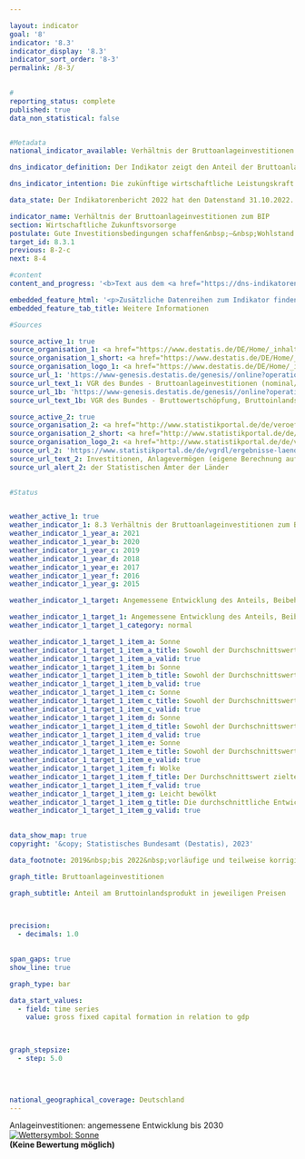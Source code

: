 ```yaml
---

layout: indicator        
goal: '8'        
indicator: '8.3'        
indicator_display: '8.3'        
indicator_sort_order: '8-3'        
permalink: /8-3/        
        

#
reporting_status: complete        
published: true        
data_non_statistical: false        


#Metadata        
national_indicator_available: Verhältnis der Bruttoanlageinvestitionen zum BIP        

dns_indicator_definition: Der Indikator zeigt den Anteil der Bruttoanlageinvestitionen am nominalen Bruttoinlandsprodukt, das heißt in jeweiligen Preisen. Dieser Anteil wird auch als Investitionsquote bezeichnet. Die Bruttoanlageinvestitionen umfassen den Zugang (also den Erwerb abzüglich der Veräußerungen ohne Berücksichtigung von Abschreibungen) von Anlagegütern durch gebietsansässige Wirtschaftseinheiten. Anlagegüter sind produzierte Vermögensgüter, die im Produktionsprozess wiederholt oder kontinuierlich länger als ein Jahr eingesetzt werden sollen. Hierzu zählen Bauten (Wohnbauten, Nichtwohnbauten), Ausrüstungen (Maschinen, Fahrzeuge, Geräte einschließlich militärische Waffensysteme) und sonstige Anlagen (Nutztiere und &#8209;pflanzungen sowie geistiges Eigentum, wie Investitionen in Forschung und Entwicklung, Software und Datenbanken, Urheberrechte und Suchbohrungen). Eingeschlossen sind auch wesentliche Verbesserungen an vorhandenem Anlagevermögen.        

dns_indicator_intention: Die zukünftige wirtschaftliche Leistungskraft und die Wettbewerbsfähigkeit einer Volkswirtschaft hängen entscheidend von den Investitionen der Unternehmen und des Staates ab. Daher ist das Ziel der Bundesregierung eine angemessene Entwicklung des Anteils der Bruttoanlageinvestitionen am Bruttoinlandsprodukt (<abbr title="Bruttoinlandsprodukt" tabindex="0">BIP</abbr>).        

data_state: Der Indikatorenbericht 2022 hat den Datenstand 31.10.2022. Die Daten auf dieser Plattform werden regelmäßig aktualisiert, sodass online aktuellere Daten verfügbar sein können als im <a href="https://dns-indikatoren.de/publications_reports/">Indikatorenbericht 2022</a> veröffentlicht.        

indicator_name: Verhältnis der Bruttoanlageinvestitionen zum BIP        
section: Wirtschaftliche Zukunftsvorsorge        
postulate: Gute Investitionsbedingungen schaffen&nbsp;–&nbsp;Wohlstand dauerhaft erhalten        
target_id: 8.3.1        
previous: 8-2-c        
next: 8-4        

#content         
content_and_progress: '<b>Text aus dem <a href="https://dns-indikatoren.de/publications_reports/">Indikatorenbericht 2022&nbsp;</a></b><br><br>Die Bruttoanlageinvestitionen und das Bruttoinlandsprodukt (<abbr title="Bruttoinlandsprodukt" tabindex="0">BIP</abbr>) werden im Rahmen der Volkswirtschaftlichen Gesamtrechnungen (<abbr title="Volkswirtschaftliche Gesamtrechnungen" tabindex="0">VGR</abbr>) vom Statistischen Bundesamt ermittelt. Die Erstellung der <abbr title="Volkswirtschaftliche Gesamtrechnungen" tabindex="0">VGR</abbr> folgt international harmonisierten Regeln und Standards, wie dem Europäischen System Volkswirtschaftlicher Gesamtrechnungen (<abbr title="Europäische System Volkswirtschaftlicher Gesamtrechnungen" tabindex="0">ESVG</abbr>), und basiert auf allen verfügbaren, relevanten Datenquellen.<br><br>Im Jahr 2021&nbsp;lag der Anteil der Bruttoanlageinvestitionen am <abbr title="Bruttoinlandsprodukt" tabindex="0">BIP</abbr> für das gesamte Bundesgebiet bei 21,8&nbsp;%, preisbereinigt bei 21,0&nbsp;%. Der Indikator hat sich kurz- und mittelfristig betrachtet in die gewünschte Richtung entwickelt. Seit dem Jahr 2015&nbsp;(20,0&nbsp;%) ist ein leichter Anstieg der Quote zu verzeichnen. Mangels einer Definition, was als angemessene Entwicklung gilt, ergibt sich bei Betrachtung der letzten sechs Datenpunkte ein positives Bild. Gegenüber 1991&nbsp;ist die Investitionsquote jedoch um 3,1&nbsp;Prozentpunkte und gegenüber 2000&nbsp;um 1,4&nbsp;Prozentpunkte niedriger. Preisbereinigt liegt der Anteil der Bruttoanlageinvestitionen am <abbr title="Bruttoinlandsprodukt" tabindex="0">BIP</abbr> gegenüber 1991&nbsp;um 1,1&nbsp;Prozentpunkte zurück. Die Investitionsquote in Deutschland ist seit 1996&nbsp;durchgehend unterhalb der Investitionsquote für den gesamten <abbr title="Organisation for Economic Co-operation and Development (Organisation für wirtschaftliche Zusammenarbeit und Entwicklung)" tabindex="0">OECD</abbr>-Raum (zuletzt 2020: 22,2&nbsp;%). Betrug der Abstand zwischen 2001&nbsp;und 2010&nbsp;noch durchschnittlich –2,4&nbsp;Prozentpunkte, so verringerte sich dieser im Zeitraum 2011&nbsp;bis 2020&nbsp;auf –1,0. In den Jahren 2015&nbsp;bis 2021&nbsp;stiegen die Bruttoanlageinvestitionen kräftig um 29,4&nbsp;% und erreichten ein Niveau von 783,8&nbsp;Milliarden Euro. Da der Anstieg des nominalen <abbr title="Bruttoinlandsprodukt" tabindex="0">BIP</abbr> im selben Zeitraum etwas geringer ausfiel (19,0&nbsp;%), erhöhte sich die Investitionsquote nur leicht von 20,0&nbsp;% auf 21,8&nbsp;%. Das kräftigste nominale Wachstum ergab sich seit dem Jahr 2010&nbsp;im Bereich der Wohnbauten (+92,6&nbsp;%), während die Investitionen im Bereich der Nichtwohnbauten (sowohl im Hoch- als auch im Tiefbau) im selben Zeitraum weniger stark anstiegen (+52,7&nbsp;%) und in den Jahren 2012&nbsp;und 2015&nbsp;sogar leicht rückläufig waren. Die Ausrüstungsinvestitionen erhöhten sich um 28,0&nbsp;%. Im Vergleich zu 1991&nbsp;verzeichneten demgegenüber die Investitionen in Forschung und Entwicklung sowie in Software und Datenbanken die stärksten Zuwächse. Ihr Volumen hat sich mehr als verdreifacht.<br><br>Die Investitionstätigkeit hat sich im Zeitraum von 1991&nbsp;bis 2021&nbsp;stark vom Produzierenden Gewerbe hin zu den Dienstleistungsbereichen verlagert. Während 1991&nbsp;noch 30,4&nbsp;% der Anlageinvestitionen von Unternehmen des Produzierenden Gewerbes getätigt wurden, waren es 2021&nbsp;nur noch 22,4&nbsp;%. Im Jahr 2021&nbsp;entfielen auf die Dienstleistungsbereiche 76,3&nbsp;% der Bruttoanlageinvestitionen; 1991&nbsp;waren es noch 67,9&nbsp;%. Der größte investierende Bereich war das Grundstücks- und Wohnungswesen. Auf diesen entfielen im Jahr 2021&nbsp;allein 33,1&nbsp;%. Dem Staatssektor, dessen Investitionstätigkeiten verschiedenen Wirtschaftszweigen zugutekommen, wurden für das Jahr 2020&nbsp;12,4&nbsp;% <abbr title="beziehungsweise" tabindex="0">bzw.</abbr> für 2021&nbsp;11,9&nbsp;% der gesamtwirtschaftlichen Bruttoanlageinvestitionen zugerechnet.<br><br>Bei Betrachtung nach Bundesländern war für das zuletzt vorliegende Berichtsjahr 2019&nbsp;die höchste Investitionsquote in Niedersachen mit 27,6&nbsp;% und die niedrigsten Investitionsquoten in Bremen mit 15,7&nbsp;% und Nordrhein-Westfalen mit 16,4&nbsp;% zu verzeichnen.'        

embedded_feature_html: '<p>Zusätzliche Datenreihen zum Indikator finden Sie <a href="https://dns-indikatoren.de/public/AddInfos/de/8_3.pdf" target="_blank" >hier</a>.</p><br><small>Hinweis: PDF-Dokumente können Sie sich (je nach Browsereinstellung) direkt in Ihrem Browser anzeigen lassen oder Sie laden das PDF-Dokument herunter und öffnen es mit einem PDF-Reader Ihrer Wahl. Eine Anleitung wie Sie für ausgewählte Browser die entsprechende Einstellung ändern können, finden Sie <a href="https://dns-indikatoren.de/guidance/">hier</a>.</small>'
embedded_feature_tab_title: Weitere Informationen        

#Sources        

source_active_1: true
source_organisation_1: <a href="https://www.destatis.de/DE/Home/_inhalt.html" target="_blank">Statistisches Bundesamt</a>
source_organisation_1_short: <a href="https://www.destatis.de/DE/Home/_inhalt.html" target="_blank">Statistisches Bundesamt</a>
source_organisation_logo_1: <a href="https://www.destatis.de/DE/Home/_inhalt.html" target="_blank"><img src="https://dns-indikatoren.de/public/OrgImgDe/destatis.png" alt="Statistisches Bundesamt" title=" Klicken Sie hier um zur Homepage der Organisation Statistisches Bundesamt zu gelangen." style="height:60px; width:148px; border:transparent"/></a>
source_url_1: 'https://www-genesis.destatis.de/genesis//online?operation=table&code=81000-0023&bypass=true&levelindex=0&levelid=1660823284613&language=de'
source_url_text_1: VGR des Bundes - Bruttoanlageinvestitionen (nominal/preisbereinigt)&nbsp;–&nbsp;GENESIS online 81000-0023
source_url_1b: 'https://www-genesis.destatis.de/genesis//online?operation=table&code= 81000-0001 &bypass=true&levelindex=0&levelid=1660823284613&language=de'
source_url_text_1b: VGR des Bundes - Bruttowertschöpfung, Bruttoinlandsprodukt (nominal/preisbereinigt)&nbsp;–&nbsp;GENESIS online 81000-0001

source_active_2: true
source_organisation_2: <a href="http://www.statistikportal.de/de/veroeffentlichungen/volkswirtschaftliche-gesamtrechnungen-der-laender" target="_blank" onclick="return confirm_alert('der Statistischen Ämter der Länder', 'De')">Statistische Ämter des Bundes und der Länder</a>
source_organisation_2_short: <a href="http://www.statistikportal.de/de/veroeffentlichungen/volkswirtschaftliche-gesamtrechnungen-der-laender" target="_blank" onclick="return confirm_alert('der Statistischen Ämter der Länder', 'De')">Statistische Ämter des Bundes und der Länder</a>
source_organisation_logo_2: <a href="http://www.statistikportal.de/de/veroeffentlichungen/volkswirtschaftliche-gesamtrechnungen-der-laender" target="_blank" onclick="return confirm_alert('der Statistischen Ämter der Länder', 'De')"><img src="https://dns-indikatoren.de/public/OrgImgDe/vwgdl.png" alt="Statistische Ämter des Bundes und der Länder" title=" Klicken Sie hier um zur Homepage der Organisation Statistische Ämter des Bundes und der Länder zu gelangen." style="height:60px; width:148px; border:transparent"/></a>
source_url_2: 'https://www.statistikportal.de/de/vgrdl/ergebnisse-laenderebene/investitionen-anlagevermoegen'
source_url_text_2: Investitionen, Anlagevermögen (eigene Berechnung auf Basis der Volkswirtschaftlichen Gesamtrechnungen der Länder)
source_url_alert_2: der Statistischen Ämter der Länder
        

#Status        


weather_active_1: true
weather_indicator_1: 8.3 Verhältnis der Bruttoanlageinvestitionen zum BIP
weather_indicator_1_year_a: 2021
weather_indicator_1_year_b: 2020
weather_indicator_1_year_c: 2019
weather_indicator_1_year_d: 2018
weather_indicator_1_year_e: 2017
weather_indicator_1_year_f: 2016
weather_indicator_1_year_g: 2015

weather_indicator_1_target: Angemessene Entwicklung des Anteils, Beibehaltung bis 2030

weather_indicator_1_target_1: Angemessene Entwicklung des Anteils, Beibehaltung bis 2030
weather_indicator_1_target_1_category: normal

weather_indicator_1_target_1_item_a: Sonne
weather_indicator_1_target_1_item_a_title: Sowohl der Durchschnittswert als auch die vorangegangene jährliche Veränderung deuteten in 2021 in die richtige Richtung.
weather_indicator_1_target_1_item_a_valid: true
weather_indicator_1_target_1_item_b: Sonne
weather_indicator_1_target_1_item_b_title: Sowohl der Durchschnittswert als auch die vorangegangene jährliche Veränderung deuteten in 2020 in die richtige Richtung.
weather_indicator_1_target_1_item_b_valid: true
weather_indicator_1_target_1_item_c: Sonne
weather_indicator_1_target_1_item_c_title: Sowohl der Durchschnittswert als auch die vorangegangene jährliche Veränderung deuteten in 2019 in die richtige Richtung.
weather_indicator_1_target_1_item_c_valid: true
weather_indicator_1_target_1_item_d: Sonne
weather_indicator_1_target_1_item_d_title: Sowohl der Durchschnittswert als auch die vorangegangene jährliche Veränderung deuteten in 2018 in die richtige Richtung.
weather_indicator_1_target_1_item_d_valid: true
weather_indicator_1_target_1_item_e: Sonne
weather_indicator_1_target_1_item_e_title: Sowohl der Durchschnittswert als auch die vorangegangene jährliche Veränderung deuteten in 2017 in die richtige Richtung.
weather_indicator_1_target_1_item_e_valid: true
weather_indicator_1_target_1_item_f: Wolke
weather_indicator_1_target_1_item_f_title: Der Durchschnittswert zielte in 2016 in die falsche Richtung oder zeigt eine Stagnation an, im vorangegangenen Jahr zeigte sich jedoch eine Wende in die gewünschte Richtung.
weather_indicator_1_target_1_item_f_valid: true
weather_indicator_1_target_1_item_g: Leicht bewölkt
weather_indicator_1_target_1_item_g_title: Die durchschnittliche Entwicklung zielte in 2015 in die richtige Richtung, im vorangegangenen Jahr ergab sich jedoch eine Entwicklung in die falsche Richtung oder gar keine Veränderung.
weather_indicator_1_target_1_item_g_valid: true        
        

data_show_map: true        
copyright: '&copy; Statistisches Bundesamt (Destatis), 2023'        

data_footnote: 2019&nbsp;bis 2022&nbsp;vorläufige und teilweise korrigierte Daten.        

graph_title: Bruttoanlageinvestitionen        

graph_subtitle: Anteil am Bruttoinlandsprodukt in jeweiligen Preisen        

        

precision: 
  - decimals: 1.0
            

span_gaps: true        
show_line: true        

graph_type: bar        

data_start_values: 
  - field: time series
    value: gross fixed capital formation in relation to gdp        

        

graph_stepsize: 
  - step: 5.0
            

                        

national_geographical_coverage: Deutschland                
---
```



<div>
  <div class="my-header">
    <label class="default">Anlageinvestitionen: angemessene Entwicklung bis 2030
      <a href="https://dns-indikatoren.de/status"><img src="https://sdg-indikatoren.de/public/Wettersymbole/Sonne.png" title="Sowohl der Durchschnittswert als auch die vorangegangene jährliche Veränderung deuteten in 2021 in die richtige Richtung." alt="Wettersymbol: Sonne"/>
      </a>
    </label>
  </div>
</div>
<div class="my-header-note">
  <label class="default"><b>(Keine Bewertung möglich)
  </b></label>
</div>